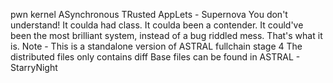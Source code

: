 pwn kernel
ASynchronous TRusted AppLets - Supernova
You don't understand! It coulda had class. It coulda been a contender.
It could've been the most brilliant system, instead of a bug riddled mess.
That's what it is.
Note - This is a standalone version of ASTRAL fullchain stage 4
The distributed files only contains diff
Base files can be found in ASTRAL - StarryNight
